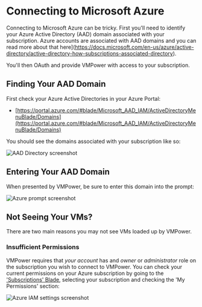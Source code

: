 # Connecting to Microsoft Azure

Connecting to Microsoft Azure can be tricky. First you'll need to identify your Azure Active Directory (AAD) domain associated with your subscription. Azure accounts are associated with AAD domains and you can read more about that here](https://docs.microsoft.com/en-us/azure/active-directory/active-directory-how-subscriptions-associated-directory).

You'll then OAuth and provide VMPower with access to your subscription.

## Finding Your AAD Domain

First check your Azure Active Directories in your Azure Portal:

* [https://portal.azure.com/#blade/Microsoft_AAD_IAM/ActiveDirectoryMenuBlade/Domains](https://portal.azure.com/#blade/Microsoft_AAD_IAM/ActiveDirectoryMenuBlade/Domains)

You should see the domains associated with your subscription like so:

![AAD Directory screenshot](https://cdn.vmpower.com/docs/aad-directory.png)

## Entering Your AAD Domain

When presented by VMPower, be sure to enter this domain into the prompt:

![Azure prompt screenshot](https://cdn.vmpower.com/docs/aad-directory.png)

## Not Seeing Your VMs?

There are two main reasons you may not see VMs loaded up by VMPower.

### Insufficient Permissions

VMPower requires that *your account* has and *owner* or *administrator* role on the subscription you wish to connect to VMPower. You can check your current permissions on your Azure subscription by going to the ['Subscriptions' Blade](https://portal.azure.com/#blade/Microsoft_Azure_Billing/SubscriptionsBlade), selecting your subscription and checking the 'My Permissions' section:

![Azure IAM settings screenshot](https://cdn.vmpower.com/docs/azure-iam1.png)
